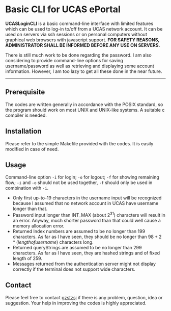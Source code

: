 # Basic CLI for UCAS ePortal

**UCASLoginCLI** is a basic command-line interface with limited features which can be used to log-in to/off from a UCAS network account. It can be used on servers via ssh sessions or on personal computers without graphical web browsers with javascript support. **FOR SAFETY REASONS, ADMINISTRATOR SHALL BE INFORMED BEFORE ANY USE ON SERVERS.**

There is still much work to be done regarding the password. I am also considering to provide command-line options for saving username/password as well as retrieving and displaying some account information. However, I am too lazy to get all these done in the near future. 

-------------------

## Prerequisite

The codes are written generally in accordance with the POSIX standard, so the program should work on most UNIX and UNIX-like systems. A suitable c compiler is needed.

## Installation

Please refer to the simple Makefile provided with the codes. It is easily modified in case of need.

## Usage

Command-line option `-i` for login; `-o` for logout; `-f` for showing remaining flow; `-i` and `-o` should not be used together, `-f` should only be used in combination with `-i`.

- Only first up-to-19 characters in the username input will be recognized because I assumed that no network account in UCAS have username longer than that.
- Password input longer than INT_MAX (about $2^{31}$) characters will result in an error. Anyway, much shorter password than that could well cause a memory allocation error.
- Returned Index numbers are assumed to be no longer than 199 characters. As far as I have seen, they should be no longer than $98+2*(length of username)$ characters long.
- Returned queryStrings are assumed to be no longer than 299 characters. As far as I have seen, they are hashed strings and of fixed length of 259.
- Messages returned from the authentication server might not display correctly if the terminal does not support wide characters.

## Contact

Please feel free to contact [gzstzsj](mailto:gzstzsj@gmail.com) if there is any problem, question, idea or suggestion. Your help in improving the codes is highly appreciated.
